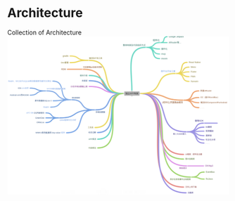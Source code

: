 # Architecture
Collection of Architecture
![image](https://github.com/xiaopengs/Architecture/blob/master/screenshots/1.png)
